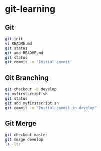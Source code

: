 # git-learning

## Git

```sh
git init
vi README.md
git status
git add README.md
git status
git commit -m 'Initial commit'
```

## Git Branching
```sh
git checkout -b develop
vi myfirstscript.sh
git status
git add myfirstscript.sh
git commit -m "Initial commit in develop"
```

## Git Merge
```sh
git checkout master
git merge develop
ls -ltr
```

